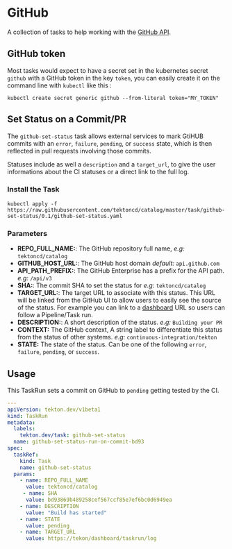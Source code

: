 # GitHub

A collection of tasks to help working with the [GitHub
API](https://developer.github.com/v3/).

## GitHub token

Most tasks would expect to have a secret set in the kubernetes secret `github`
with a GitHub token in the key `token`, you can easily create it on the
command line with `kubectl` like this :

```
kubectl create secret generic github --from-literal token="MY_TOKEN"
```

## Set Status on a Commit/PR

The `github-set-status` task allows external services to mark GtiHUB commits
with an `error`, `failure`, `pending`, or `success` state, which is then
reflected in pull requests involving those commits.

Statuses include as well a `description` and a `target_url`, to give the user
informations about the CI statuses or a direct link to the full log.

### Install the Task

```
kubectl apply -f https://raw.githubusercontent.com/tektoncd/catalog/master/task/github-set-status/0.1/github-set-status.yaml
```

### Parameters

* **REPO_FULL_NAME:**: The GitHub repository full name, _e.g:_ `tektoncd/catalog`
* **GITHUB_HOST_URL:**: The GitHub host domain _default:_ `api.github.com`
* **API_PATH_PREFIX:**: The GitHub Enterprise has a prefix for the API path. _e.g:_ `/api/v3`
* **SHA:**: The commit SHA to set the status for _e.g_: `tektoncd/catalog`
* **TARGET_URL:**: The target URL to associate with this status. This URL will
  be linked from the GitHub UI to allow users to easily see the source of the
  status. For example you can link to a
  [dashboard](https://github.com/tektoncd/dashboard) URL so users can follow a
  Pipeline/Task run.
* **DESCRIPTION:**: A short description of the status. _e.g:_ `Building your PR`
* **CONTEXT:** The GitHub context, A string label to differentiate this status
  from the status of other systems. _e.g:_ `continuous-integration/tekton`
* **STATE:** The state of the status. Can be one of the following `error`,
  `failure`, `pending`, or `success`.

## Usage

This TaskRun sets a commit on GitHub to `pending` getting tested by the CI.

```yaml
---
apiVersion: tekton.dev/v1beta1
kind: TaskRun
metadata:
  labels:
    tekton.dev/task: github-set-status
  name: github-set-status-run-on-commit-bd93
spec:
  taskRef:
    kind: Task
    name: github-set-status
  params:
    - name: REPO_FULL_NAME
      value: tektoncd/catalog
     - name: SHA
      value: bd93869b489258cef567ccf85e7ef6bc0d6949ea
    - name: DESCRIPTION
      value: "Build has started"
    - name: STATE
      value: pending
    - name: TARGET_URL
      value: https://tekon/dashboard/taskrun/log
```
